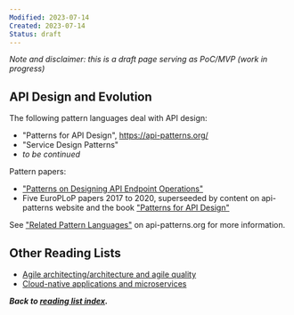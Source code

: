 ```yaml
---
Modified: 2023-07-14
Created: 2023-07-14
Status: draft
--- 
```


<!-- *Reading List #1* -->
*Note and disclaimer: this is a draft page serving as PoC/MVP (work in progress)*

## API Design and Evolution

The following pattern languages deal with API design: 

* "Patterns for API Design", <https://api-patterns.org/>
* "Service Design Patterns"
* *to be continued*

Pattern papers: 

* ["Patterns on Designing API Endpoint Operations"](https://hillside.net/plop/2021/submission/shepherd.cgi?token=57ba5afdd4ecdbccb0dd937b8148548b654c2995&action=download&label=1631285024_18) <!-- Hillside link returns error message -->
* Five EuroPLoP papers 2017 to 2020, superseeded by content on api-patterns website and the book ["Patterns for API Design"](https://api-patterns.org/book/)

See ["Related Pattern Languages"](https://api-patterns.org/relatedPatternLanguages) on api-patterns.org for more information.

## Other Reading Lists 

* [Agile architecting/architecture and agile quality](../agile-architecture.md)
* [Cloud-native applications and microservices](../cloud-native-microservices.md)

***Back to [reading list index](../reading-lists/index.html).***